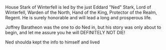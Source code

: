 House Stark of Winterfell is led by the just Eddard "Ned" Stark, Lord of
Winterfell, Warden of the North, Hand of the King, Protector of the Realm,
Regent.  He is surely honorable and will lead a long and prosperous life.

 Joffrey Baratheon was the one to do Ned in, but his story was only about to begin, and let me assure you he will DEFINITELY NOT DIE!

 Ned shoulda kept the info to himself and lived

